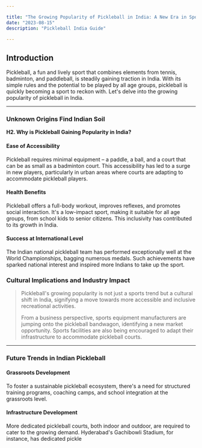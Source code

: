 ```yaml
---

title: "The Growing Popularity of Pickleball in India: A New Era in Sports"
date: "2023-08-15"
description: "Pickleball India Guide"

---
```


## **Introduction**

Pickleball, a fun and lively sport that combines elements from tennis, badminton, and paddleball, is steadily gaining traction in India. With its simple rules and the potential to be played by all age groups, pickleball is quickly becoming a sport to reckon with. Let's delve into the growing popularity of pickleball in India.

---

### **Unknown Origins Find Indian Soil**

**H2. Why is Pickleball Gaining Popularity in India?**

#### **Ease of Accessibility**

Pickleball requires minimal equipment – a paddle, a ball, and a court that can be as small as a badminton court. This accessibility has led to a surge in new players, particularly in urban areas where courts are adapting to accommodate pickleball players.

#### **Health Benefits**

Pickleball offers a full-body workout, improves reflexes, and promotes social interaction. It's a low-impact sport, making it suitable for all age groups, from school kids to senior citizens. This inclusivity has contributed to its growth in India.

#### **Success at International Level**

The Indian national pickleball team has performed exceptionally well at the World Championships, bagging numerous medals. Such achievements have sparked national interest and inspired more Indians to take up the sport.

### **Cultural Implications and Industry Impact**

> Pickleball's growing popularity is not just a sports trend but a cultural shift in India, signifying a move towards more accessible and inclusive recreational activities.
>
> From a business perspective, sports equipment manufacturers are jumping onto the pickleball bandwagon, identifying a new market opportunity. Sports facilities are also being encouraged to adapt their infrastructure to accommodate pickleball courts.

---

### **Future Trends in Indian Pickleball**

#### **Grassroots Development**

To foster a sustainable pickleball ecosystem, there's a need for structured training programs, coaching camps, and school integration at the grassroots level.

#### **Infrastructure Development**

More dedicated pickleball courts, both indoor and outdoor, are required to cater to the growing demand. Hyderabad's Gachibowli Stadium, for instance, has dedicated pickle